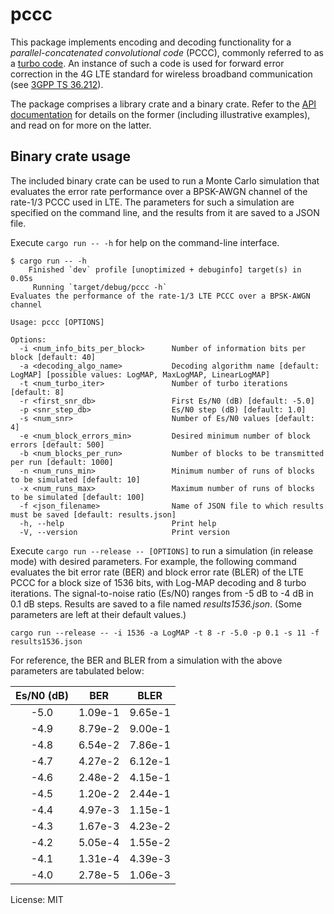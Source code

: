 # pccc

This package implements encoding and decoding functionality for a _parallel-concatenated convolutional code_ (PCCC), commonly referred to as a [turbo code](https://en.wikipedia.org/wiki/Turbo_code). An instance of such a code is used for forward error correction in the 4G LTE standard for wireless broadband communication (see [3GPP TS 36.212](https://www.3gpp.org/ftp/Specs/archive/36_series/36.212/)).

The package comprises a library crate and a binary crate. Refer to the [API documentation](https://docs.rs/pccc) for details on the former (including illustrative examples), and read on for more on the latter.

## Binary crate usage

The included binary crate can be used to run a Monte Carlo simulation that evaluates the error rate performance over a BPSK-AWGN channel of the rate-1/3 PCCC used in LTE. The parameters for such a simulation are specified on the command line, and the results from it are saved to a JSON file.

Execute `cargo run -- -h` for help on the command-line interface.

```console
$ cargo run -- -h
    Finished `dev` profile [unoptimized + debuginfo] target(s) in 0.05s
     Running `target/debug/pccc -h`
Evaluates the performance of the rate-1/3 LTE PCCC over a BPSK-AWGN channel

Usage: pccc [OPTIONS]

Options:
  -i <num_info_bits_per_block>      Number of information bits per block [default: 40]
  -a <decoding_algo_name>           Decoding algorithm name [default: LogMAP] [possible values: LogMAP, MaxLogMAP, LinearLogMAP]
  -t <num_turbo_iter>               Number of turbo iterations [default: 8]
  -r <first_snr_db>                 First Es/N0 (dB) [default: -5.0]
  -p <snr_step_db>                  Es/N0 step (dB) [default: 1.0]
  -s <num_snr>                      Number of Es/N0 values [default: 4]
  -e <num_block_errors_min>         Desired minimum number of block errors [default: 500]
  -b <num_blocks_per_run>           Number of blocks to be transmitted per run [default: 1000]
  -n <num_runs_min>                 Minimum number of runs of blocks to be simulated [default: 10]
  -x <num_runs_max>                 Maximum number of runs of blocks to be simulated [default: 100]
  -f <json_filename>                Name of JSON file to which results must be saved [default: results.json]
  -h, --help                        Print help
  -V, --version                     Print version
```

Execute `cargo run --release -- [OPTIONS]` to run a simulation (in release mode) with desired parameters. For example, the following command evaluates the bit error rate (BER) and block error rate (BLER) of the LTE PCCC for a block size of 1536 bits, with Log-MAP decoding and 8 turbo iterations. The signal-to-noise ratio (Es/N0) ranges from -5 dB to -4 dB in 0.1 dB steps. Results are saved to a file named _results1536.json_. (Some parameters are left at their default values.)

```console
cargo run --release -- -i 1536 -a LogMAP -t 8 -r -5.0 -p 0.1 -s 11 -f results1536.json
```

For reference, the BER and BLER from a simulation with the above parameters are tabulated below:

 | Es/N0 (dB) |    BER    |    BLER    |
 |:----------:|:---------:|:----------:|
 |  -5.0      |  1.09e-1  |   9.65e-1  |
 |  -4.9      |  8.79e-2  |   9.00e-1  |
 |  -4.8      |  6.54e-2  |   7.86e-1  |
 |  -4.7      |  4.27e-2  |   6.12e-1  |
 |  -4.6      |  2.48e-2  |   4.15e-1  |
 |  -4.5      |  1.20e-2  |   2.44e-1  |
 |  -4.4      |  4.97e-3  |   1.15e-1  |
 |  -4.3      |  1.67e-3  |   4.23e-2  |
 |  -4.2      |  5.05e-4  |   1.55e-2  |
 |  -4.1      |  1.31e-4  |   4.39e-3  |
 |  -4.0      |  2.78e-5  |   1.06e-3  |

License: MIT
